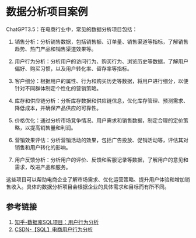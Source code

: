 # 数据分析项目案例


ChatGPT3.5：在电商行业中，常见的数据分析项目包括：

1. 销售分析：分析销售数据，包括销售额、订单量、销售渠道等指标，了解销售趋势、热门产品和销售渠道效果等。

2. 用户行为分析：分析用户的访问行为、购买行为、浏览历史等数据，了解用户偏好、购买习惯，以及用户转化率、留存率等指标。

3. 客户细分：根据用户的属性、行为和购买历史等数据，将用户进行细分，以便针对不同群体制定个性化的营销策略。

4. 库存和供应链分析：分析库存数据和供应链信息，优化库存管理、预测需求、降低成本，并确保产品供应的可靠性。

5. 价格优化：通过分析市场竞争情况、用户需求和销售数据，制定合理的定价策略，以提高销售量和利润。

6. 营销效果评估：分析营销活动的效果，包括广告投放、促销活动等，评估其对销售和用户转化的影响。

7. 用户反馈分析：分析用户的评价、反馈和客服记录等数据，了解用户的意见和需求，改进产品和服务。

这些项目可以帮助电商企业了解市场需求、优化运营策略、提升用户体验和增加销售收入。具体的数据分析项目会根据企业的具体需求和目标而有所不同。



## 参考链接
1. [知乎-数据库SQL项目：用户行为分析](https://zhuanlan.zhihu.com/p/466872435)
2. [CSDN-【SQL】电商用户行为分析](https://blog.csdn.net/linglish/article/details/124556286)